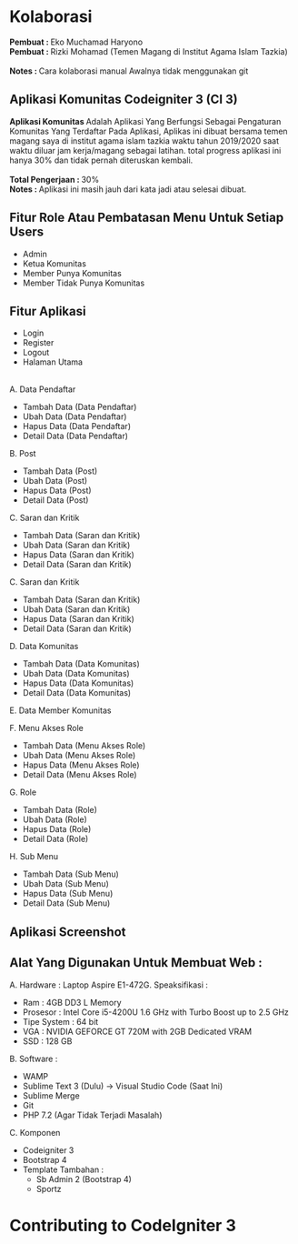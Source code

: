 # Kolaborasi

<b>Pembuat : </b>Eko Muchamad Haryono <br>
<b>Pembuat : </b>Rizki Mohamad (Temen Magang di Institut Agama Islam Tazkia)<br><br>
<b>Notes : </b> Cara kolaborasi manual Awalnya tidak menggunakan git

## Aplikasi Komunitas Codeigniter 3 (CI 3)

<b>Aplikasi Komunitas </b> Adalah Aplikasi Yang Berfungsi Sebagai Pengaturan Komunitas Yang Terdaftar Pada Aplikasi, Aplikas ini dibuat bersama temen magang saya di institut agama islam tazkia waktu tahun 2019/2020 saat waktu diluar jam kerja/magang sebagai latihan. total progress aplikasi ini hanya 30% dan tidak pernah diteruskan kembali. <br><br>
<b>Total Pengerjaan : </b>30%<br>
<b>Notes : </b> Aplikasi ini masih jauh dari kata jadi atau selesai dibuat.<br>

## Fitur Role Atau Pembatasan Menu Untuk Setiap Users

- Admin
- Ketua Komunitas
- Member Punya Komunitas
- Member Tidak Punya Komunitas

## Fitur Aplikasi

- Login<br>
- Register<br>
- Logout<br>
- Halaman Utama<br><br>

A. Data Pendaftar<br>

- Tambah Data (Data Pendaftar)<br>
- Ubah Data (Data Pendaftar)<br>
- Hapus Data (Data Pendaftar)<br>
- Detail Data (Data Pendaftar)<br>

B. Post<br>

- Tambah Data (Post)<br>
- Ubah Data (Post)<br>
- Hapus Data (Post)<br>
- Detail Data (Post)<br>

C. Saran dan Kritik<br>

- Tambah Data (Saran dan Kritik)<br>
- Ubah Data (Saran dan Kritik)<br>
- Hapus Data (Saran dan Kritik)<br>
- Detail Data (Saran dan Kritik)<br>

C. Saran dan Kritik<br>

- Tambah Data (Saran dan Kritik)<br>
- Ubah Data (Saran dan Kritik)<br>
- Hapus Data (Saran dan Kritik)<br>
- Detail Data (Saran dan Kritik)<br>

D. Data Komunitas<br>

- Tambah Data (Data Komunitas)<br>
- Ubah Data (Data Komunitas)<br>
- Hapus Data (Data Komunitas)<br>
- Detail Data (Data Komunitas)<br>

E. Data Member Komunitas<br>

F. Menu Akses Role<br>

- Tambah Data (Menu Akses Role)<br>
- Ubah Data (Menu Akses Role)<br>
- Hapus Data (Menu Akses Role)<br>
- Detail Data (Menu Akses Role)<br>

G. Role<br>

- Tambah Data (Role)<br>
- Ubah Data (Role)<br>
- Hapus Data (Role)<br>
- Detail Data (Role)<br>

H. Sub Menu<br>

- Tambah Data (Sub Menu)<br>
- Ubah Data (Sub Menu)<br>
- Hapus Data (Sub Menu)<br>
- Detail Data (Sub Menu)<br>

## Aplikasi Screenshot

<!-- <img src="assets_readme/img/Halaman_Utama.PNG" alt="Halaman Utama">
<img src="assets_readme/img/Halaman_Utama_Setelah_Login.PNG" alt="Halaman Setalah Login"> -->

## Alat Yang Digunakan Untuk Membuat Web :

A. Hardware :
Laptop Aspire E1-472G. Speaksifikasi :

- Ram : 4GB DD3 L Memory
- Prosesor : Intel Core i5-4200U 1.6 GHz with Turbo Boost up to 2.5 GHz
- Tipe System : 64 bit
- VGA : NVIDIA GEFORCE GT 720M with 2GB Dedicated VRAM
- SSD : 128 GB

B. Software :

- WAMP
- Sublime Text 3 (Dulu) -> Visual Studio Code (Saat Ini)
- Sublime Merge
- Git
- PHP 7.2 (Agar Tidak Terjadi Masalah)

C. Komponen

- Codeigniter 3
- Bootstrap 4
- Template Tambahan :
  - Sb Admin 2 (Bootstrap 4)
  - Sportz

# Contributing to CodeIgniter 3
